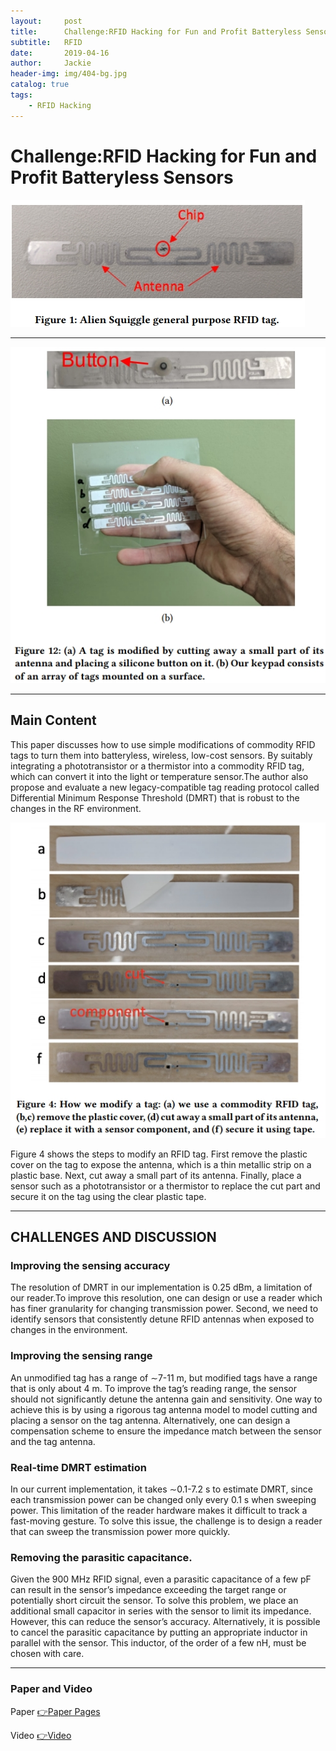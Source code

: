 ```yaml
---
layout:     post
title:      Challenge:RFID Hacking for Fun and Profit Batteryless Sensors
subtitle:   RFID
date:       2019-04-16
author:     Jackie
header-img: img/404-bg.jpg
catalog: true
tags:
    - RFID Hacking
---
```


# Challenge:RFID Hacking for Fun and Profit Batteryless Sensors

![](https://raw.githubusercontent.com/a416485164/a416485164.github.io/master/img/RFID1.jpg)

***

![](https://raw.githubusercontent.com/a416485164/a416485164.github.io/master/img/RFID2.jpg)

***
## Main Content

This paper discusses how to use simple modifications of
commodity RFID tags to turn them into batteryless, wireless, low-cost sensors. By suitably integrating a phototransistor or a thermistor into a commodity RFID tag, which can convert it into the light or temperature sensor.The author also propose and evaluate a new legacy-compatible tag reading protocol called Differential Minimum Response Threshold (DMRT) that is robust to the changes in the RF environment.

![](https://raw.githubusercontent.com/a416485164/a416485164.github.io/master/img/RFID3.jpg)

Figure 4 shows the steps to modify an RFID tag. First remove the plastic cover on the tag to expose the antenna, which is a thin metallic strip on a plastic base. Next, cut away a small part of its antenna. Finally, place a sensor such as a phototransistor or a thermistor to replace the cut part and secure it on the tag using the clear plastic tape.

***

## CHALLENGES AND DISCUSSION

### Improving the sensing accuracy

The resolution of DMRT in our implementation is 0.25 dBm, a limitation of our reader.To improve this resolution, one can design or use a reader which has finer granularity for changing transmission power. Second, we need to identify sensors that consistently detune RFID antennas when exposed to changes in the environment.

### Improving the sensing range

An unmodified tag has a range of ∼7-11 m, but modified tags have a range that is only about 4 m. To improve the tag’s reading range, the sensor should not significantly detune the antenna gain and sensitivity. One way to achieve this is by using a rigorous tag antenna model to model cutting and placing a sensor on the tag antenna. Alternatively, one can design a compensation scheme to ensure the impedance match between the sensor and the tag antenna.

### Real-time DMRT estimation

In our current implementation, it takes ∼0.1-7.2 s to estimate DMRT, since each transmission power can be changed only every 0.1 s when sweeping power. This limitation of the reader hardware makes it difficult to track a fast-moving gesture. To solve this issue, the challenge is to design a reader that can sweep the transmission power more quickly.

### Removing the parasitic capacitance.

Given the 900 MHz RFID signal, even a parasitic capacitance of a few pF can result in the sensor’s impedance exceeding the target range or potentially short circuit the sensor. To solve this problem, we place an additional small capacitor in series with the sensor to limit its impedance. However, this can reduce the sensor’s accuracy. Alternatively, it is possible to cancel the parasitic capacitance by putting an appropriate inductor in parallel with the sensor. This inductor, of the order of a few nH, must be chosen with care. 

***

### Paper and Video

<p>Paper <a href="https://www.iotjournaal.nl/wp-content/uploads/2018/11/mobicom18-rfid-hacking-camera-ready.pdf">👉Paper Pages</a>

<p>Video <a href="https://www.youtube.com/watch?v=fpcyilzJE7c&feature=youtu.be">👉Video</a>






